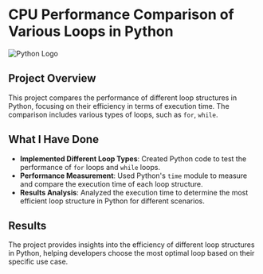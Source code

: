 # CPU Performance Comparison of Various Loops in Python

![Python Logo](./Images/python.png)
## Project Overview
This project compares the performance of different loop structures in Python, focusing on their efficiency in terms of execution time. The comparison includes various types of loops, such as `for`, `while`.

## What I Have Done
- **Implemented Different Loop Types**: Created Python code to test the performance of `for` loops and `while` loops.
- **Performance Measurement**: Used Python's `time` module to measure and compare the execution time of each loop structure.
- **Results Analysis**: Analyzed the execution time to determine the most efficient loop structure in Python for different scenarios.

## Results
The project provides insights into the efficiency of different loop structures in Python, helping developers choose the most optimal loop based on their specific use case.

